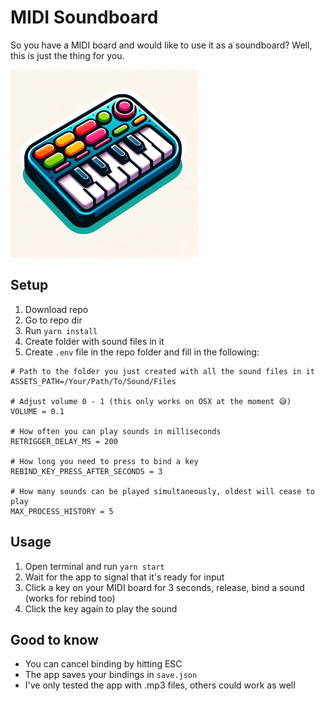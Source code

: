 # MIDI Soundboard

So you have a MIDI board and would like to use it as a soundboard? Well, this is just the thing for you.

<img src="./logo.webp" alt='Logo with cartoony MIDI keyboard in it' width="300" />

## Setup

1. Download repo
2. Go to repo dir
3. Run `yarn install`
5. Create folder with sound files in it
6. Create `.env` file in the repo folder and fill in the following:

```.env
# Path to the folder you just created with all the sound files in it
ASSETS_PATH=/Your/Path/To/Sound/Files

# Adjust volume 0 - 1 (this only works on OSX at the moment 😅)
VOLUME = 0.1

# How often you can play sounds in milliseconds
RETRIGGER_DELAY_MS = 200

# How long you need to press to bind a key
REBIND_KEY_PRESS_AFTER_SECONDS = 3

# How many sounds can be played simultaneously, oldest will cease to play
MAX_PROCESS_HISTORY = 5
```

## Usage

1. Open terminal and run `yarn start`
2. Wait for the app to signal that it's ready for input
3. Click a key on your MIDI board for 3 seconds, release, bind a sound (works for rebind too)
4. Click the key again to play the sound

## Good to know

- You can cancel binding by hitting ESC
- The app saves your bindings in `save.json`
- I've only tested the app with .mp3 files, others could work as well